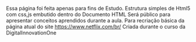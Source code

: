 Essa página foi feita apenas para fins de Estudo.
Estrutura simples de Html5
com css,js embutido dentro do Documento HTML
Será público para apresentar conceitos aprendidos durante a aula.
Para recriação básica da página atual do site 
https://www.netflix.com/br/ 
Criada durante o curso da DigitalInnovationOne 
